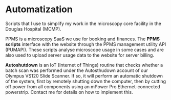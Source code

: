# Automatization
Scripts that I use to simplify my work in the microscopy core facility in the Douglas Hospital (MCMP).

PPMS is a microscopy SaaS we use for booking and finances. The **PPMS scripts** interface with the website through the PPMS management utility API (PUMAPI). These scripts analyse microscope usage in some cases and are also used to upload server usage data to the website for server billing.

**Autoshutdown** is an IoT (Internet of Things) routine that checks whether a batch scan was performed under the Autosthudown account of our Olympus VS120 Slide Scanner. If so, it will perform an automatic shutdown of the system, first by remotely shutting down the computer, then by cutting off power from all components using an mPower Pro Ethernet-connected powerstrip. Contact me for details on how to implement this.
